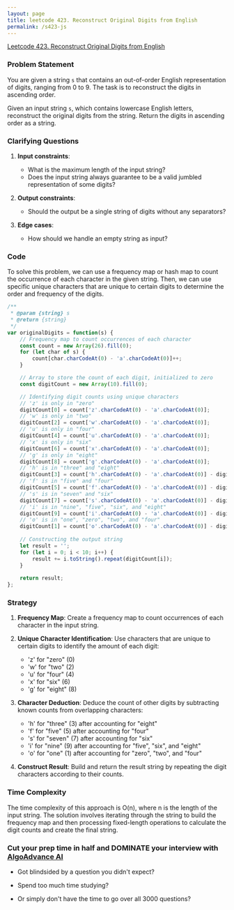 ```yaml
---
layout: page
title: leetcode 423. Reconstruct Original Digits from English
permalink: /s423-js
---
```

[Leetcode 423. Reconstruct Original Digits from English](https://algoadvance.github.io/algoadvance/l423)
### Problem Statement

You are given a string `s` that contains an out-of-order English representation of digits, ranging from 0 to 9. The task is to reconstruct the digits in ascending order.

Given an input string `s`, which contains lowercase English letters, reconstruct the original digits from the string. Return the digits in ascending order as a string.

### Clarifying Questions

1. **Input constraints**:
   - What is the maximum length of the input string?
   - Does the input string always guarantee to be a valid jumbled representation of some digits?
   
2. **Output constraints**:
   - Should the output be a single string of digits without any separators?
   
3. **Edge cases**:
   - How should we handle an empty string as input?

### Code

To solve this problem, we can use a frequency map or hash map to count the occurrence of each character in the given string. Then, we can use specific unique characters that are unique to certain digits to determine the order and frequency of the digits.

```javascript
/**
 * @param {string} s
 * @return {string}
 */
var originalDigits = function(s) {
    // Frequency map to count occurrences of each character
    const count = new Array(26).fill(0);
    for (let char of s) {
        count[char.charCodeAt(0) - 'a'.charCodeAt(0)]++;
    }

    // Array to store the count of each digit, initialized to zero
    const digitCount = new Array(10).fill(0);

    // Identifying digit counts using unique characters
    // 'z' is only in "zero"
    digitCount[0] = count['z'.charCodeAt(0) - 'a'.charCodeAt(0)];
    // 'w' is only in "two"
    digitCount[2] = count['w'.charCodeAt(0) - 'a'.charCodeAt(0)];
    // 'u' is only in "four"
    digitCount[4] = count['u'.charCodeAt(0) - 'a'.charCodeAt(0)];
    // 'x' is only in "six"
    digitCount[6] = count['x'.charCodeAt(0) - 'a'.charCodeAt(0)];
    // 'g' is only in "eight"
    digitCount[8] = count['g'.charCodeAt(0) - 'a'.charCodeAt(0)];
    // 'h' is in "three" and "eight"
    digitCount[3] = count['h'.charCodeAt(0) - 'a'.charCodeAt(0)] - digitCount[8];
    // 'f' is in "five" and "four"
    digitCount[5] = count['f'.charCodeAt(0) - 'a'.charCodeAt(0)] - digitCount[4];
    // 's' is in "seven" and "six"
    digitCount[7] = count['s'.charCodeAt(0) - 'a'.charCodeAt(0)] - digitCount[6];
    // 'i' is in "nine", "five", "six", and "eight"
    digitCount[9] = count['i'.charCodeAt(0) - 'a'.charCodeAt(0)] - digitCount[5] - digitCount[6] - digitCount[8];
    // 'o' is in "one", "zero", "two", and "four"
    digitCount[1] = count['o'.charCodeAt(0) - 'a'.charCodeAt(0)] - digitCount[0] - digitCount[2] - digitCount[4];
    
    // Constructing the output string
    let result = '';
    for (let i = 0; i < 10; i++) {
        result += i.toString().repeat(digitCount[i]);
    }
    
    return result;
};
```

### Strategy

1. **Frequency Map**: Create a frequency map to count occurrences of each character in the input string.
  
2. **Unique Character Identification**: Use characters that are unique to certain digits to identify the amount of each digit:
   - 'z' for "zero" (0)
   - 'w' for "two" (2)
   - 'u' for "four" (4)
   - 'x' for "six" (6)
   - 'g' for "eight" (8)
  
3. **Character Deduction**: Deduce the count of other digits by subtracting known counts from overlapping characters:
   - 'h' for "three" (3) after accounting for "eight"
   - 'f' for "five" (5) after accounting for "four"
   - 's' for "seven" (7) after accounting for "six"
   - 'i' for "nine" (9) after accounting for "five", "six", and "eight"
   - 'o' for "one" (1) after accounting for "zero", "two", and "four"
  
4. **Construct Result**: Build and return the result string by repeating the digit characters according to their counts.

### Time Complexity

The time complexity of this approach is O(n), where n is the length of the input string. The solution involves iterating through the string to build the frequency map and then processing fixed-length operations to calculate the digit counts and create the final string.


### Cut your prep time in half and DOMINATE your interview with [AlgoAdvance AI](https://algoAdvance.com)

- Got blindsided by a question you didn't expect?

- Spend too much time studying?

- Or simply don't have the time to go over all 3000 questions?


